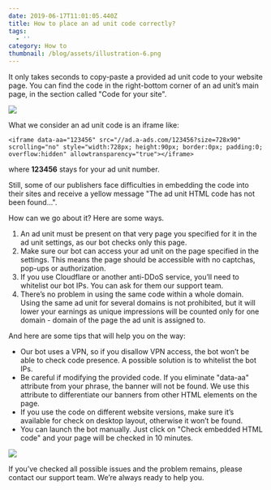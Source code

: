 ```yaml
---
date: 2019-06-17T11:01:05.440Z
title: How to place an ad unit code correctly?
tags:
  - ''
category: How to
thumbnail: /blog/assets/illustration-6.png
---
```

It only takes seconds to copy-paste a provided ad unit code to your website page. You can find the code in the right-bottom corner of an ad unit’s main page, in the section called "Code for your site".

![](/blog/assets/снимок-экрана-48-.png)

What we consider an ad unit code is an iframe like:

`<iframe data-aa="123456" src="//ad.a-ads.com/123456?size=728x90" scrolling="no" style="width:728px; height:90px; border:0px; padding:0; overflow:hidden" allowtransparency="true"></iframe>`

where **123456** stays for your ad unit number.

Still, some of our publishers face difficulties in embedding the code into their sites and receive a yellow message "The ad unit HTML code has not been found...". 

How can we go about it? Here are some ways.

1. An ad unit must be present on that very page you specified for it in the ad unit settings, as our bot checks only this page. 
2. Make sure our bot can access your ad unit on the page specified in the settings. This means the page should be accessible with no captchas,  pop-ups or authorization. 
3. If you use Cloudflare or another anti-DDoS service, you’ll need to whitelist our bot IPs. You can ask for them our support team.
4. There’s no problem in using the same code within a whole domain. Using the same ad unit for several domains is not prohibited, but it will lower your earnings as unique impressions will be counted only for one domain - domain of the page the ad unit is assigned to.

And here are some tips that will help you on the way:

* Our bot uses a VPN, so if you disallow VPN access, the bot won’t be able to check code presence. A possible solution is to whitelist the bot IPs.
* Be careful if modifying the provided code. If you eliminate "data-aa" attribute from your phrase, the banner will not be found. We use this attribute to differentiate our banners from other HTML elements on the page. 
* If you use the code on different website versions, make sure it’s available for check on desktop layout, otherwise it won’t be found.
* You can launch the bot manually. Just click on "Check embedded HTML code" and your page will be checked in 10 minutes.

![](/blog/assets/снимок-экрана-50-.png)

If you’ve checked all possible issues and the problem remains, please contact our support team. We’re always ready to help you.
